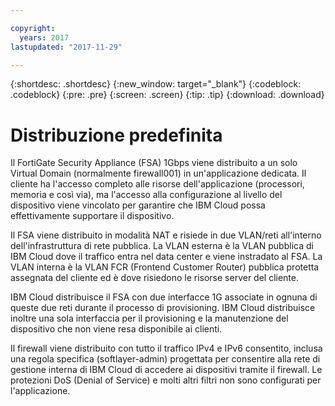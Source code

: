 ```yaml
---

copyright:
  years: 2017
lastupdated: "2017-11-29"

---
```


{:shortdesc: .shortdesc}
{:new_window: target="_blank"}
{:codeblock: .codeblock}
{:pre: .pre}
{:screen: .screen}
{:tip: .tip}
{:download: .download}

# Distribuzione predefinita

Il FortiGate Security Appliance (FSA) 1Gbps viene distribuito a un solo Virtual Domain (normalmente firewall001) in un'applicazione dedicata. Il cliente ha l'accesso completo alle risorse dell'applicazione (processori, memoria e così via), ma l'accesso alla configurazione al livello del dispositivo viene vincolato per garantire che IBM Cloud possa effettivamente supportare il dispositivo.

Il FSA viene distribuito in modalità NAT e risiede in due VLAN/reti all'interno dell'infrastruttura di rete pubblica. La VLAN esterna è la VLAN pubblica di IBM Cloud dove il traffico entra nel data center e viene instradato al FSA. La VLAN interna è la VLAN FCR (Frontend Customer Router) pubblica protetta assegnata del cliente ed è dove risiedono le risorse server del cliente.  

IBM Cloud distribuisce il FSA con due interfacce 1G associate in ognuna di queste due reti durante il processo di provisioning. IBM Cloud distribuisce inoltre una sola interfaccia per il provisioning e la manutenzione del dispositivo che non viene resa disponibile ai clienti.

Il firewall viene distribuito con tutto il traffico IPv4 e IPv6 consentito, inclusa una regola specifica (softlayer-admin) progettata per consentire alla rete di gestione interna di IBM Cloud di accedere ai dispositivi tramite il firewall. Le protezioni DoS (Denial of Service) e molti altri filtri non sono configurati per l'applicazione.

